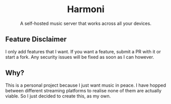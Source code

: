 <h1 align="center">Harmoni</h1>
<p align="center">A self-hosted music server that works across all your devices.</p>

## Feature Disclaimer

I only add features that I want.
If you want a feature, submit a PR with it or start a fork.
Any security issues will be fixed as soon as I can however.

## Why?

This is a personal project because I just want music in peace. I have hopped between different streaming platforms to realise none of them are actually viable. So I just decided to create this, as my own.
